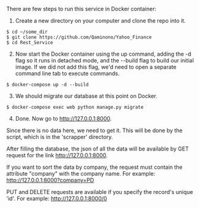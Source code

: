 There are few steps to run this service in Docker container:
  1. Create a new directory on your computer and clone the repo into it.
  
    $ cd ~/some_dir
    $ git clone https://github.com/Qaminono/Yahoo_Finance
    $ cd Rest_Service
 
  2. Now start the Docker container using the up command, adding the -d flag so it runs in detached mode, and the --build flag to build our initial image. If we did not add this flag, we'd need to open a separate command line tab to execute commands.
  
    $ docker-compose up -d --build
    
  3. We should migrate our database at this point on Docker.
  
    $ docker-compose exec web python manage.py migrate
  
  4. Done. Now go to http://127.0.0.1:8000.

Since there is no data here, we need to get it. This will be done by the script, which is in the 'scrapper' directory.

After filling the database, the json of all the data will be available by GET request for the link http://127.0.0.1:8000.

If you want to sort the data by company, the request must contain the attribute "company" with the company name. For example: http://127.0.0.1:8000?company=PD

PUT and DELETE requests are available if you specify the record's unique 'id'. For example: http://127.0.0.1:8000/0
